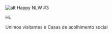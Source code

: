 ![alt Happy NLW #3](https://github.com/michelbasquiat/Happy/blob/main/images/home.jpg?raw=true)


Hi.

Unimos visitantes e Casas de acolhimento social